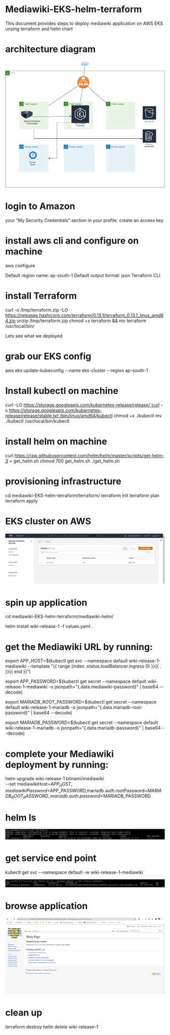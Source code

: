 # Mediawiki-EKS-helm-terraform
This document provides steps to deploy mediawiki application on AWS EKS unsing terraform and helm chart

# architecture diagram

![alt text](https://github.com/akshaybadekar29/mediawiki-EKS-helm-terraform/blob/master/diagrams/WikimediaArch.jfif?raw=true)


# login to Amazon
 your "My Security Credentials" section in your profile. 
 create an access key

# install aws cli and configure on machine

aws configure

Default region name: ap-south-1
Default output format: json
Terraform CLI

# install Terraform

curl -o /tmp/terraform.zip -LO https://releases.hashicorp.com/terraform/0.13.1/terraform_0.13.1_linux_amd64.zip
unzip /tmp/terraform.zip
chmod +x terraform && mv terraform /usr/local/bin/

Lets see what we deployed
# grab our EKS config
aws eks update-kubeconfig --name eks-cluster --region ap-south-1

# Install kubectl on machine

curl -LO https://storage.googleapis.com/kubernetes-release/release/`curl -s https://storage.googleapis.com/kubernetes-release/release/stable.txt`/bin/linux/amd64/kubectl
chmod +x ./kubectl
mv ./kubectl /usr/local/bin/kubectl

# install helm on machine 

curl https://raw.githubusercontent.com/helm/helm/master/scripts/get-helm-3 > get_helm.sh
chmod 700 get_helm.sh
./get_helm.sh

# provisioning infrastructure 

cd mediawiki-EKS-helm-terraform/terraform/
terraform init
terraform plan
terraform apply

# EKS cluster on AWS 

![alt text](https://github.com/akshaybadekar29/mediawiki-EKS-helm-terraform/blob/master/diagrams/eks_cluster.JPG)


# spin up application 

cd mediawiki-EKS-helm-terraform/mediawiki-helm/

helm install wiki-release-1 -f values.yaml .


# get the Mediawiki URL by running:

  export APP_HOST=$(kubectl get svc --namespace default wiki-release-1-mediawiki --template "{{ range (index .status.loadBalancer.ingress 0) }}{{ . }}{{ end }}")
  
  export APP_PASSWORD=$(kubectl get secret --namespace default wiki-release-1-mediawiki -o jsonpath="{.data.mediawiki-password}" | base64 --decode)
  
  export MARIADB_ROOT_PASSWORD=$(kubectl get secret --namespace default wiki-release-1-mariadb  -o jsonpath="{.data.mariadb-root-password}" | base64 --decode)
  
  export MARIADB_PASSWORD=$(kubectl get secret --namespace default wiki-release-1-mariadb -o jsonpath="{.data.mariadb-password}" | base64 --decode)

# complete your Mediawiki deployment by running:

  helm upgrade wiki-release-1 bitnami/mediawiki \
    --set mediawikiHost=$APP_HOST,mediawikiPassword=$APP_PASSWORD,mariadb.auth.rootPassword=$MARIADB_ROOT_PASSWORD,mariadb.auth.password=$MARIADB_PASSWORD

# helm ls 

![alt text](https://github.com/akshaybadekar29/mediawiki-EKS-helm-terraform/blob/master/diagrams/helmls.png?raw=true)


#  get service end point 

kubectl get svc --namespace default -w wiki-release-1-mediawiki

![alt text](https://github.com/akshaybadekar29/mediawiki-EKS-helm-terraform/blob/master/diagrams/service%20endpoint.png?raw=true)


# browse application

![alt text](https://github.com/akshaybadekar29/mediawiki-EKS-helm-terraform/blob/master/diagrams/Application.png?raw=true)

# clean up
terraform destroy
helm delete wiki-release-1
